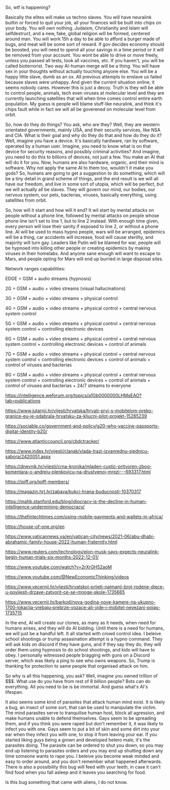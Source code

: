 So, wtf is happening?

Basically the elites will make us techno slaves.
You will have neuralink builtin or forced to quit your job, all your finances will be built into chips on your body. You will own nothing.
Judaism, Christianity and Islam will selfdestruct, and a new, fake, global religion will be formed, centered around man.
You will work 15h a day to be able to afford a burger made of bugs, and meat will be some sort of reward.
If gov decides economy should be boosted, you will need to spend all your savings in a time period or it will be removed from your account.
You wont be able to drive or move freely, unless you passed all tests, took all vaccines, etc. If you haven't, you will be called bioterrorist.
Two way AI-human merge will be a thing. You will have sex in your thoughts without actually touching anyone else.
You will be a happy little slave, dumb as an ox. All previous attempts to enslave us failed because slaves were unhappy. 
And given the current situation online, it seems nobody cares.
However this is just a decoy. Truth is they will be able to control people, animals, tech even viruses at molecular level and they are currently
launching satellites that will when time comes control entire earth population. My guess is people will blame stuff like neuralink, and
think it's chips fault while in fact we will all be goverened on molecular level from orbit.

So, how do they do things? You ask, who are they? Well, they are western orientated governments, mainly USA, and their security services, like NSA and CIA.
What is their goal and why do they do that and how do they do it? Well, imagine you have a device. It's basically hardware, ran by software, operated by a human user.
Imagine, you need to know what is on that device for security reasons, and possibly criminal activities? And imagine, you need to do this to billions of devices, not just a few.
You make an AI that will do it for you. Now, humans are also hardware, organic, and their mind is software. Why not apply the same AI to them too, wouldn't it make you gods?
So, humans are going to get a suggestion to do something, which will be a tiny detail in grand scheme of things, and the end result is we will all have our freedom, and live
in some sort of utopia, which will be perfect, but we will actually all be slaves. They will govern our mind, our bodies, our nervous system, our pets, bacterias, viruses,
basically everything, using satellites from orbit.

So, how will it start and how will it end?
It wil start by mental attacks on people without a phone line, followed by mental attacks on people whose phone line isn't set to line 1, but to line 2 instead.
With enough time given, every person will lose their sanity if exposed to line 2, or without a phone line. 
AI will be used to mass hypno people, wars will be arranged, epidemics will be a thing, car accidents will increase, food will cause sterility, and majority will turn gay.
Leaders like Putin will be blamed for war, people will be hypnoed into killing other people or creating epidemics by making viruses in their homelabs.
And anyone sane enough will want to escape to Mars, and people opting for Mars will end up burried in large disposal sites.

Network ranges capabilities:

EDGE = GSM + audio streams (hypnosis)

2G = GSM + audio + video streams (visual hallucinations)

3G = GSM + audio + video streams + physical control

4G = GSM + audio + video streams + physical control + central nervous system control

5G = GSM + audio + video streams + physical control + central nervous system control + controlling electronic devices 

6G = GSM + audio + video streams + physical control + central nervous system control + controlling electronic devices + control of animals

7G = GSM + audio + video streams + physical control + central nervous system control + controlling electronic devices + control of animals + control of viruses and bacterias

8G = GSM + audio + video streams + physical control + central nervous system control + controlling electronic devices + control of animals + control of viruses and bacterias + 24/7 streams to everyone

https://intelligence.weforum.org/topics/a1Gb0000000LHMsEAO?tab=publications

https://www.jutarnji.hr/vijesti/hrvatska/hrvati-prvi-s-mobitelom-preko-granice-eu-je-odabrala-hrvatsku-za-kljucni-pilot-projekt-15285239

https://sociable.co/government-and-policy/g20-who-vaccine-passports-digital-identity-b20/

https://www.atlanticcouncil.org/cbdctracker/

https://www.index.hr/vijesti/clanak/vlada-trazi-izvanrednu-sjednicu-sabora/2420051.aspx

https://dnevnik.hr/vijesti/crna-kronika/mladen-custic-pritvoren-zbog-komentara-o-andreju-plenkovicu-na-drustvenoj-mrezi---693317.html

https://ipiff.org/ipiff-members/

https://magazin.hrt.hr/zabava/kukci-hrana-buducnosti-10370317

https://mahb.stanford.edu/blog/idiocracy-is-the-decline-in-human-intelligence-undermining-democracy/

https://thefintechtimes.com/using-mobile-payments-and-wallets-in-africa/

https://house-of-one.org/en

https://www.vaticannews.va/en/vatican-city/news/2021-06/abu-dhabi-abrahamic-family-house-2022-human-fraternity.html

https://www.reuters.com/technology/elon-musk-says-expects-neuralink-begin-human-trials-six-months-2022-12-01/

https://www.youtube.com/watch?v=2rXrGH52aoM

https://www.youtube.com/@NewEconomicThinking/videos

https://www.vecernji.hr/vijesti/hrvatskoj-prijeti-najmanji-broj-rodene-djece-u-povijesti-drzave-zatvorit-ce-se-mnoge-skole-1735665

https://www.vecernji.hr/barkod/nova-godina-nove-kamere-na-ukupno-1700-lokacija-vrebaju-prebrze-vozace-ali-vide-i-mobitel-nevezani-pojas-1735715

In the end, AI will create our clones, as many as it needs, when need for humans arises, and they will do AI bidding.
Until there is a need for humans, we will just be a handful left. It all started with crowd control idea. I beleive school shootings or trump assasination attempt is a hypno command. 
They will ask kids on discord if they have guns, and if they say they do, they will order them using hypnosis to do school shootings, and kids will have to obey. 
I personally witnessed people bragging with guns on a Discord server, which was likely a ping to see who owns weapons.
So, Trump is thanking for protection to same people that organised attack on him.

So why is all this happening, you ask? Well, imagine you owned trillion of $$$. What use do you have from rest of 8 billion people? Bots can do everything.
All you need to be is be immortal. And guess what's AI's lifespan.

It also seems some kind of parasites that attack human mind exist. It is likely a bug, an insect of some sort, that can be used to manipulate the victim.
The mind parasites serve to tranquilise human host, block all agression, and make humans unable to defend themselves. Gays seem to be spreading them, 
and if you think you were raped but don't remember it, it was likely to infect you with one. Gays seem to put a bit of skin and some dirt into your ear 
when they infect you with one, to stop it from leaving your ear. If you started liking guys being a grown and developed hetero male,
it's the parasites doing. The parasite can be ordered to shut you down, so you may end up listening to parasites orders and you may end up shutting down any
time someone wants to rape you. I beleive you become weak minded and easy to order around, and you don't remember what happened afterwards.
There is also a possibility this bug will feed with your teeth, in case it can't find food when you fall asleep and it leaves you searching for food.

Is this bug something that came with aliens, I do not know.
